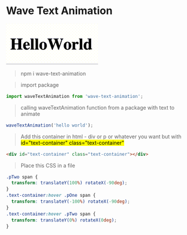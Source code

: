 # Wave Text Animation

![Wave Text Animation](typo-anime.gif)

>npm i wave-text-animation

>import package

```js
import waveTextAnimation from 'wave-text-animation';
```

>calling waveTextAnimation function from a package with text to animate

```js
waveTextAnimation('hello world');
````

>Add this container in html - div or p or whatever you want but with<mark> id="text-container" class="text-container"</mark> 

```html
<div id="text-container" class="text-container"></div>
```

>Place this CSS in a file

```css
.pTwo span {
  transform: translateY(100%) rotateX(-90deg);
}
.text-container:hover .pOne span {
  transform: translateY(-100%) rotateX(-90deg);
}
.text-container:hover .pTwo span {
  transform: translateY(0%) rotateX(0deg);
}
```